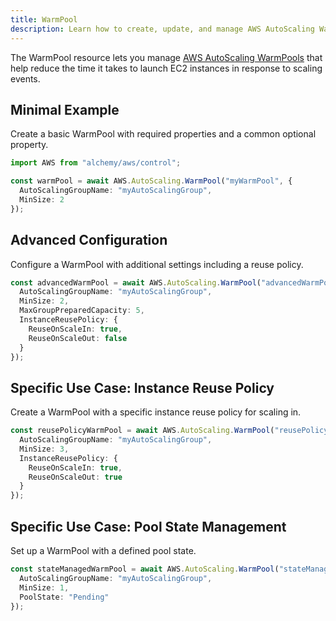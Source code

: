 ```yaml
---
title: WarmPool
description: Learn how to create, update, and manage AWS AutoScaling WarmPools using Alchemy Cloud Control.
---
```


The WarmPool resource lets you manage [AWS AutoScaling WarmPools](https://docs.aws.amazon.com/autoscaling/latest/userguide/) that help reduce the time it takes to launch EC2 instances in response to scaling events.

## Minimal Example

Create a basic WarmPool with required properties and a common optional property.

```ts
import AWS from "alchemy/aws/control";

const warmPool = await AWS.AutoScaling.WarmPool("myWarmPool", {
  AutoScalingGroupName: "myAutoScalingGroup",
  MinSize: 2
});
```

## Advanced Configuration

Configure a WarmPool with additional settings including a reuse policy.

```ts
const advancedWarmPool = await AWS.AutoScaling.WarmPool("advancedWarmPool", {
  AutoScalingGroupName: "myAutoScalingGroup",
  MinSize: 2,
  MaxGroupPreparedCapacity: 5,
  InstanceReusePolicy: {
    ReuseOnScaleIn: true,
    ReuseOnScaleOut: false
  }
});
```

## Specific Use Case: Instance Reuse Policy

Create a WarmPool with a specific instance reuse policy for scaling in.

```ts
const reusePolicyWarmPool = await AWS.AutoScaling.WarmPool("reusePolicyWarmPool", {
  AutoScalingGroupName: "myAutoScalingGroup",
  MinSize: 3,
  InstanceReusePolicy: {
    ReuseOnScaleIn: true,
    ReuseOnScaleOut: true
  }
});
```

## Specific Use Case: Pool State Management

Set up a WarmPool with a defined pool state.

```ts
const stateManagedWarmPool = await AWS.AutoScaling.WarmPool("stateManagedWarmPool", {
  AutoScalingGroupName: "myAutoScalingGroup",
  MinSize: 1,
  PoolState: "Pending"
});
```